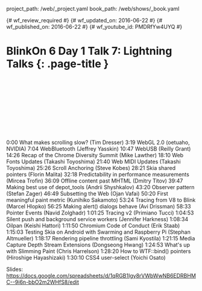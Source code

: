 project_path: /web/_project.yaml
book_path: /web/shows/_book.yaml

{# wf_review_required #}
{# wf_updated_on: 2016-06-22 #}
{# wf_published_on: 2016-06-22 #}
{# wf_youtube_id: PMDRfYw4UYQ #}

# BlinkOn 6 Day 1 Talk 7: Lightning Talks {: .page-title }


<div class="video-wrapper">
  <iframe class="devsite-embedded-youtube-video" data-video-id="PMDRfYw4UYQ"
          data-autohide="1" data-showinfo="0" frameborder="0" allowfullscreen>
  </iframe>
</div>


0:00 What makes scrolling slow? (Tim Dresser)
3:19 WebGL 2.0 (oetuaho, NVIDIA)
7:04 WebBluetooth (Jeffrey Yasskin)
10:47 WebUSB (Reilly Grant)
14:26 Recap of the Chrome Diversity Summit (Mike Lawther)
18:10 Web Fonts Updates (Takashi Toyoshima)
21:40 Web MIDI Updates (Takashi Toyoshima)
25:26 Scroll Anchoring (Steve Kobes)
28:21 Skia shared pointers (Florin Malita)
32:18 Predictability in performance measurements (Mircea Trofin)
36:09 Offline content past MHTML (Dmitry Titov)
39:47 Making best use of depot_tools (Andrii Shyshkalov)
43:20 Observer pattern (Stefan Zager)
46:49 Subsetting the Web (Ojan Vafai)
50:20 First meaningful paint metric (Kunihiko Sakamoto)
53:24 Tracing from V8 to Blink (Marcel Hlopko)
56:25 Making alert() dialogs behave (Avi Drissman)
58:33 Pointer Events (Navid Zolghadr)
1:01:25 Tracing v2 (Primiano Tucci)
1:04:53 Silent push and background service workers (Jennifer Harkness)
1:08:34 Oilpan (Keishi Hattori)
1:11:50 Chromium Code of Conduct (Erik Staab)
1:15:03 Testing Skia on Android with Swarming and Raspberry Pi (Stephan Altmueller)
1:18:17 Rendering pipeline throttling (Sami Kyostila)
1:21:15 Media Capture Depth Stream Extensions (Dongseong Hwang)
1:24:53 What's up with Slimming Paint (Chris Harrelson)
1:28:20 How to WTF::bind() pointers (Hiroshige Hayashizaki)
1:30:10 CSS4 user-select (Yoichi Osato)

Slides: https://docs.google.com/spreadsheets/d/1qRGB1Igy8rVWbWwNB6EDRBHMC--9i6n-bbO2m2WHfS8/edit
